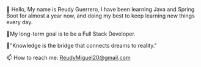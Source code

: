 👋 Hello, My name is Reudy Guerrero, I have been learning Java and Spring Boot for almost a year now, and doing my best to keep learning new things every day.

🏁My long-term goal is to be a Full Stack Developer.

🔭"Knowledge is the bridge that connects dreams to reality."

📫 How to reach me: ReudyMiguel20@gmail.com
